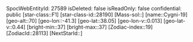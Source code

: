﻿---
location: [38.05,-41.3,70]
type: Station
tags:
- astro/Star

---
SpocWebEntityId: 27589
isDeleted: false
isReadOnly: false
confidential: public
[star-class::F1]
[star-class-id::28190]
[Mass-sol::]
[name::Cygni-19]
[geo-alt::70]
[geo-lon::-41.3]
[geo-lat::38.05]
[geo-lon-v::0.013]
[geo-lat-v::0.44]
[bright-min::37]
[bright-max::37]
[Zodiac-index::19]
[ZodiacId::28113]
[NextStarId::]


